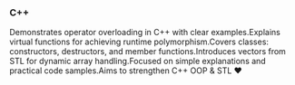 ### C++
Demonstrates operator overloading in C++ with clear examples.Explains virtual functions for achieving runtime polymorphism.Covers classes: constructors, destructors, and member functions.Introduces vectors from STL for dynamic array handling.Focused on simple explanations and practical code samples.Aims to strengthen C++ OOP & STL ❤
